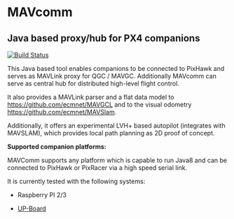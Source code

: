 # MAVcomm

## Java based proxy/hub for PX4 companions

[![Build Status](https://travis-ci.org/ecmnet/MAVComm.svg?branch=master)](https://travis-ci.org/ecmnet/MAVComm) 

This Java based tool enables companions to be connected to PixHawk and serves as MAVLink proxy for QGC / MAVGC. Additionally MAVcomm can serve as central hub for distributed high-level flight control. 

It also provides a MAVLink parser and a flat data model to https://github.com/ecmnet/MAVGCL and to the visual odometry https://github.com/ecmnet/MAVSlam.

Additionally, it offers an experimental LVH+ based autopilot (integrates with MAVSLAM), which provides local path planning as 2D proof of concept. 

**Supported companion platforms:**

MAVComm supports any platform which is capable to run Java8 and can be connected to PixHawk or PixRacer via a high speed serial link. 

It is currently tested with the following systems:

- Raspberry PI 2/3  

- [UP-Board](http://www.up-board.org) 



